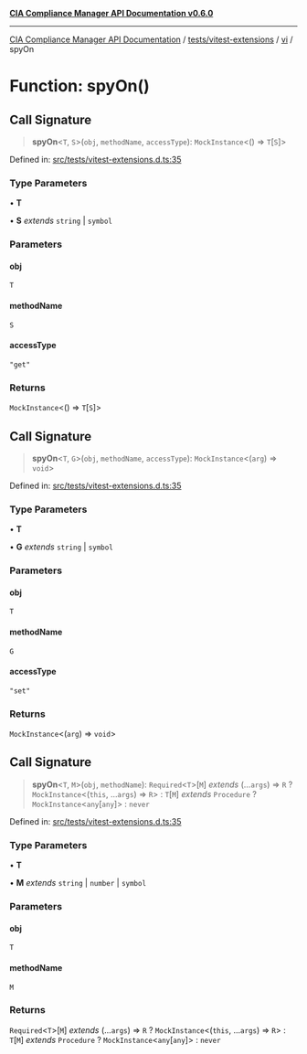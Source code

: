 [**CIA Compliance Manager API Documentation v0.6.0**](../../../../../README.md)

***

[CIA Compliance Manager API Documentation](../../../../../modules.md) / [tests/vitest-extensions](../../../README.md) / [vi](../README.md) / spyOn

# Function: spyOn()

## Call Signature

> **spyOn**\<`T`, `S`\>(`obj`, `methodName`, `accessType`): `MockInstance`\<() => `T`\[`S`\]\>

Defined in: [src/tests/vitest-extensions.d.ts:35](https://github.com/Hack23/cia-compliance-manager/blob/ca083b463223765b22422b66b3a43930241849bd/src/tests/vitest-extensions.d.ts#L35)

### Type Parameters

• **T**

• **S** *extends* `string` \| `symbol`

### Parameters

#### obj

`T`

#### methodName

`S`

#### accessType

`"get"`

### Returns

`MockInstance`\<() => `T`\[`S`\]\>

## Call Signature

> **spyOn**\<`T`, `G`\>(`obj`, `methodName`, `accessType`): `MockInstance`\<(`arg`) => `void`\>

Defined in: [src/tests/vitest-extensions.d.ts:35](https://github.com/Hack23/cia-compliance-manager/blob/ca083b463223765b22422b66b3a43930241849bd/src/tests/vitest-extensions.d.ts#L35)

### Type Parameters

• **T**

• **G** *extends* `string` \| `symbol`

### Parameters

#### obj

`T`

#### methodName

`G`

#### accessType

`"set"`

### Returns

`MockInstance`\<(`arg`) => `void`\>

## Call Signature

> **spyOn**\<`T`, `M`\>(`obj`, `methodName`): `Required`\<`T`\>\[`M`\] *extends* (...`args`) => `R` ? `MockInstance`\<(`this`, ...`args`) => `R`\> : `T`\[`M`\] *extends* `Procedure` ? `MockInstance`\<`any`\[`any`\]\> : `never`

Defined in: [src/tests/vitest-extensions.d.ts:35](https://github.com/Hack23/cia-compliance-manager/blob/ca083b463223765b22422b66b3a43930241849bd/src/tests/vitest-extensions.d.ts#L35)

### Type Parameters

• **T**

• **M** *extends* `string` \| `number` \| `symbol`

### Parameters

#### obj

`T`

#### methodName

`M`

### Returns

`Required`\<`T`\>\[`M`\] *extends* (...`args`) => `R` ? `MockInstance`\<(`this`, ...`args`) => `R`\> : `T`\[`M`\] *extends* `Procedure` ? `MockInstance`\<`any`\[`any`\]\> : `never`
